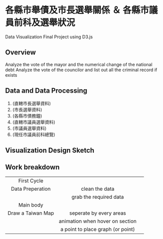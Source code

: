 # 各縣市舉債及市長選舉關係 ＆ 各縣市議員前科及選舉狀況
Data Visualization Final Project using D3.js

## Overview
Analyze the vote of the mayor and the numerical change of the national debt
Analyze the vote of the councilor and list out all the criminal record if exists

## Data and Data Processing

1. (直轄市長選舉資料)
2. (市長選舉資料)
3. (各縣市債務鐘)
4. (直轄市議員選舉資料)
5. (市議員選舉資料)
6. (現任市議員前科總覽)

## Visualization Design Sketch

## Work breakdown

||||
|:---:|:---:|:---:|
|First Cycle|||
|Data Preperation|clean the data||
||grab the required data||
|Main body|||
|Draw a Taiwan Map|seperate by every areas||
||animation when hover on section||
||a point to place graph (or point)||

